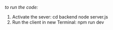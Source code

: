 *to run the code:*

1. Activate the sever:
    cd backend
    node server.js
2. Run the client in new Terminal:
    npm run dev